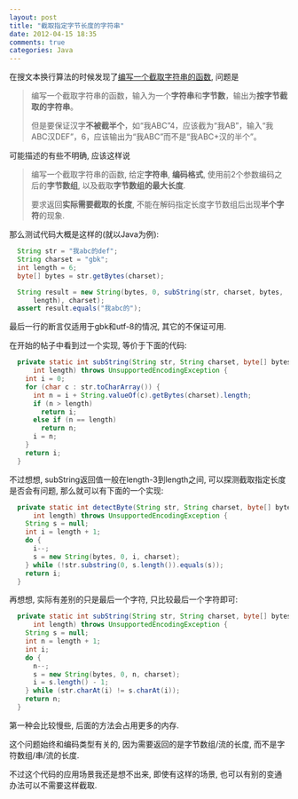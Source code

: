 ```yaml
---
layout: post
title: "截取指定字节长度的字符串"
date: 2012-04-15 18:35
comments: true
categories: Java
---
```


在搜文本换行算法的时候发现了[编写一个截取字符串的函数](http://www.iteye.com/topic/1037773), 问题是

> 编写一个截取字符串的函数，输入为一个**字符串**和**字节数**，输出为**按字节截取的字符串**。
> 
> 但是要保证汉字**不被截半个**，如“我ABC”4，应该截为“我AB”，输入“我ABC汉DEF”，6，应该输出为“我ABC”而不是“我ABC+汉的半个”。

可能描述的有些不明确, 应该这样说

> 编写一个截取字符串的函数, 给定**字符串**, **编码格式**, 使用前2个参数编码之后的**字节数组**, 以及截取**字节数组的最大长度**.
> 
> 要求返回**实际需要截取的长度**, 不能在解码指定长度字节数组后出现**半个字符**的现象.

那么测试代码大概是这样的(就以Java为例):

``` java
  String str = "我abc的def";
  String charset = "gbk";
  int length = 6;
  byte[] bytes = str.getBytes(charset);

  String result = new String(bytes, 0, subString(str, charset, bytes,
      length), charset);
  assert result.equals("我abc的");
```

最后一行的断言仅适用于gbk和utf-8的情况, 其它的不保证可用.

在开始的帖子中看到过一个实现, 等价于下面的代码:

``` java
  private static int subString(String str, String charset, byte[] bytes,
      int length) throws UnsupportedEncodingException {
    int i = 0;
    for (char c : str.toCharArray()) {
      int n = i + String.valueOf(c).getBytes(charset).length;
      if (n > length)
        return i;
      else if (n == length)
        return n;
      i = n;
    }
    return i;
  }
```

不过想想, subString返回值一般在length-3到length之间, 可以探测截取指定长度是否会有问题, 那么就可以有下面的一个实现:

``` java
  private static int detectByte(String str, String charset, byte[] bytes,
      int length) throws UnsupportedEncodingException {
    String s = null;
    int i = length + 1;
    do {
      i--;
      s = new String(bytes, 0, i, charset);
    } while (!str.substring(0, s.length()).equals(s));
    return i;
  }
```

再想想, 实际有差别的只是最后一个字符, 只比较最后一个字符即可:

``` java
  private static int subString(String str, String charset, byte[] bytes,
      int length) throws UnsupportedEncodingException {
    String s = null;
    int n = length + 1;
    int i;
    do {
      n--;
      s = new String(bytes, 0, n, charset);
      i = s.length() - 1;
    } while (str.charAt(i) != s.charAt(i));
    return n;
  }
```

第一种会比较慢些, 后面的方法会占用更多的内存.

这个问题始终和编码类型有关的, 因为需要返回的是字节数组/流的长度, 而不是字符数组/串/流的长度.

不过这个代码的应用场景我还是想不出来, 即使有这样的场景, 也可以有别的变通办法可以不需要这样截取.
